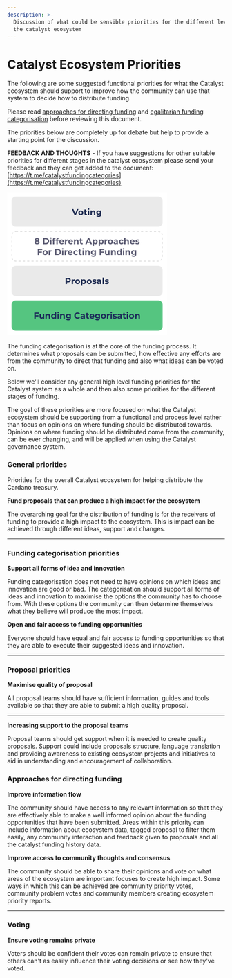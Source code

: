 ```yaml
---
description: >-
  Discussion of what could be sensible priorities for the different levels of
  the catalyst ecosystem
---
```


# Catalyst Ecosystem Priorities

The following are some suggested functional priorities for what the Catalyst ecosystem should support to improve how the community can use that system to decide how to distribute funding.

Please read [approaches for directing funding](catalyst-ecosystem-priorities.md#approaches-to-directing-funding) and [egalitarian funding categorisation](../analysis/egalitarian-funding-categorisation.md) before reviewing this document.

The priorities below are completely up for debate but help to provide a starting point for the discussion.&#x20;



**FEEDBACK AND THOUGHTS** - If you have suggestions for other suitable priorities for different stages in the catalyst ecosystem please send your feedback and they can get added to the document: [https://t.me/catalystfundingcategories](https://t.me/catalystfundingcategories)



![Relevant funding stages that impact funding distribution](../.gitbook/assets/egalitarian-funding.png)

The funding categorisation is at the core of the funding process. It determines what proposals can be submitted, how effective any efforts are from the community to direct that funding and also what ideas can be voted on.

Below we'll consider any general high level funding priorities for the Catalyst system as a whole and then also some priorities for the different stages of funding.

The goal of these priorities are more focused on what the Catalyst ecosystem should be supporting from a functional and process level rather than focus on opinions on where funding should be distributed towards. Opinions on where funding should be distributed come from the community, can be ever changing, and will be applied when using the Catalyst governance system.



### General priorities

Priorities for the overall Catalyst ecosystem for helping distribute the Cardano treasury.



**Fund proposals that can produce a high impact for the ecosystem**

The overarching goal for the distribution of funding is for the receivers of funding to provide a high impact to the ecosystem. This is impact can be achieved through different ideas, support and changes.

****

### Funding categorisation priorities

**Support all forms of idea and innovation**

Funding categorisation does not need to have opinions on which ideas and innovation are good or bad. The categorisation should support all forms of ideas and innovation to maximise the options the community has to choose from. With these options the community can then determine themselves what they believe will produce the most impact.



**Open and fair access to funding opportunities**

Everyone should have equal and fair access to funding opportunities so that they are able to execute their suggested ideas and innovation.

****

### **Proposal priorities**

**Maximise quality of proposal**

All proposal teams should have sufficient information, guides and tools available so that they are able to submit a high quality proposal.

****

**Increasing support to the proposal teams**

Proposal teams should get support when it is needed to create quality proposals. Support could include proposals structure, language translation and providing awareness to existing ecosystem projects and initiatives to aid in understanding and encouragement of collaboration.



### Approaches for directing funding

**Improve information flow**

The community should have access to any relevant information so that they are effectively able to make a well informed opinion about the funding opportunities that have been submitted. Areas within this priority can include information about ecosystem data, tagged proposal to filter them easily, any community interaction and feedback given to proposals and all the catalyst funding history data.



**Improve access to community thoughts and consensus**

The community should be able to share their opinions and vote on what areas of the ecosystem are important focuses to create high impact. Some ways in which this can be achieved are community priority votes, community problem votes and community members creating ecosystem priority reports.

****

### **Voting**

**Ensure voting remains private**

Voters should be confident their votes can remain private to ensure that others can't as easily influence their voting decisions or see how they've voted.
